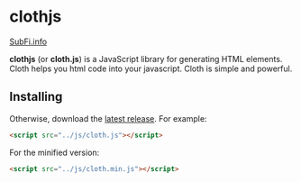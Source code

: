# clothjs

<a href="https://subfi.info">SubFi.info</a>

**clothjs** (or **cloth.js**) is a JavaScript library for generating HTML elements. Cloth helps you html code into your javascript. Cloth is simple and powerful.

## Installing

Otherwise, download the [latest release](https://github.com/Qparkinson/clothjs/). For example:

```html
<script src="../js/cloth.js"></script>
```

For the minified version:

```html
<script src="../js/cloth.min.js"></script>
```